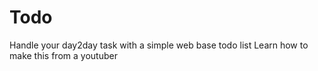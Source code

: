 # Todo
Handle your day2day task with a simple web base todo list
Learn how to make this from a youtuber
